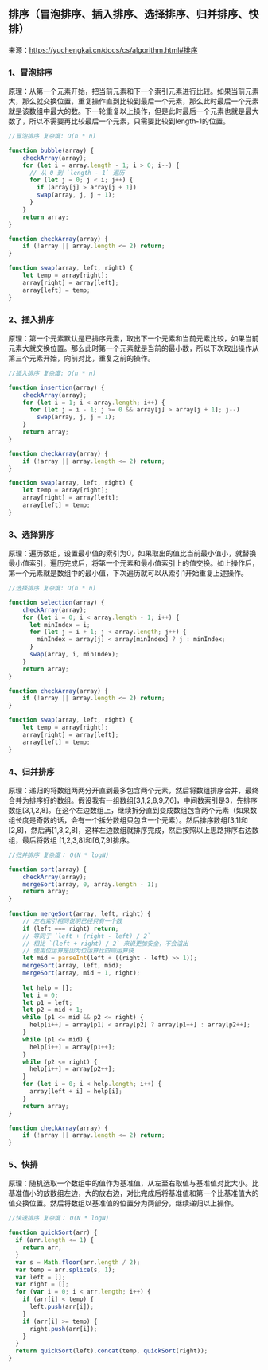 ## 排序（冒泡排序、插入排序、选择排序、归并排序、快排）

来源：https://yuchengkai.cn/docs/cs/algorithm.html#排序

### 1、冒泡排序

原理：从第一个元素开始，把当前元素和下一个索引元素进行比较。如果当前元素大，那么就交换位置，重复操作直到比较到最后一个元素，那么此时最后一个元素就是该数组中最大的数。下一轮重复以上操作，但是此时最后一个元素也就是最大数了，所以不需要再比较最后一个元素，只需要比较到length-1的位置。

```js
//冒泡排序 复杂度: O(n * n)

function bubble(array) {
    checkArray(array);
    for (let i = array.length - 1; i > 0; i--) {
      // 从 0 到 `length - 1` 遍历
      for (let j = 0; j < i; j++) {
        if (array[j] > array[j + 1]) 
        swap(array, j, j + 1);
      }
    }
    return array;
}

function checkArray(array) {
    if (!array || array.length <= 2) return;
}

function swap(array, left, right) {
    let temp = array[right];
    array[right] = array[left];
    array[left] = temp;
}
```

### 2、插入排序

原理：第一个元素默认是已排序元素，取出下一个元素和当前元素比较，如果当前元素大就交换位置。那么此时第一个元素就是当前的最小数，所以下次取出操作从第三个元素开始，向前对比，重复之前的操作。

```js
//插入排序 复杂度: O(n * n)

function insertion(array) {
    checkArray(array);
    for (let i = 1; i < array.length; i++) {
      for (let j = i - 1; j >= 0 && array[j] > array[j + 1]; j--)
        swap(array, j, j + 1);
    }
    return array;
}

function checkArray(array) {
    if (!array || array.length <= 2) return;
}

function swap(array, left, right) {
    let temp = array[right];
    array[right] = array[left];
    array[left] = temp;
}
```

### 3、选择排序

原理：遍历数组，设置最小值的索引为0，如果取出的值比当前最小值小，就替换最小值索引，遍历完成后，将第一个元素和最小值索引上的值交换。如上操作后，第一个元素就是数组中的最小值，下次遍历就可以从索引1开始重复上述操作。

```js
//选择排序 复杂度: O(n * n)

function selection(array) {
    checkArray(array);
    for (let i = 0; i < array.length - 1; i++) {
      let minIndex = i;
      for (let j = i + 1; j < array.length; j++) {
        minIndex = array[j] < array[minIndex] ? j : minIndex;
      }
      swap(array, i, minIndex);
    }
    return array;
}

function checkArray(array) {
    if (!array || array.length <= 2) return;
}

function swap(array, left, right) {
    let temp = array[right];
    array[right] = array[left];
    array[left] = temp;
}
```

### 4、归并排序

原理：递归的将数组两两分开直到最多包含两个元素，然后将数组排序合并，最终合并为排序好的数组。假设我有一组数组[3,1,2,8,9,7,6]，中间数索引是3，先排序数组[3,1,2,8]。在这个左边数组上，继续拆分直到变成数组包含两个元素（如果数组长度是奇数的话，会有一个拆分数组只包含一个元素）。然后排序数组[3,1]和[2,8]，然后再[1,3,2,8]，这样左边数组就排序完成，然后按照以上思路排序右边数组，最后将数组 [1,2,3,8]和[6,7,9]排序。

```js
//归并排序 复杂度： O(N * logN)

function sort(array) {
    checkArray(array);
    mergeSort(array, 0, array.length - 1);
    return array;
}
  
function mergeSort(array, left, right) {
    // 左右索引相同说明已经只有一个数
    if (left === right) return;
    // 等同于 `left + (right - left) / 2`
    // 相比 `(left + right) / 2` 来说更加安全，不会溢出
    // 使用位运算是因为位运算比四则运算快
    let mid = parseInt(left + ((right - left) >> 1));
    mergeSort(array, left, mid);
    mergeSort(array, mid + 1, right);
  
    let help = [];
    let i = 0;
    let p1 = left;
    let p2 = mid + 1;
    while (p1 <= mid && p2 <= right) {
      help[i++] = array[p1] < array[p2] ? array[p1++] : array[p2++];
    }
    while (p1 <= mid) {
      help[i++] = array[p1++];
    }
    while (p2 <= right) {
      help[i++] = array[p2++];
    }
    for (let i = 0; i < help.length; i++) {
      array[left + i] = help[i];
    }
    return array;
}

function checkArray(array) {
    if (!array || array.length <= 2) return;
}
```

### 5、快排

原理：随机选取一个数组中的值作为基准值，从左至右取值与基准值对比大小。比基准值小的放数组左边，大的放右边，对比完成后将基准值和第一个比基准值大的值交换位置。然后将数组以基准值的位置分为两部分，继续递归以上操作。

```js
//快速排序 复杂度： O(N * logN)

function quickSort(arr) {
  if (arr.length <= 1) {
    return arr;
  }
  var s = Math.floor(arr.length / 2);
  var temp = arr.splice(s, 1);
  var left = [];
  var right = [];
  for (var i = 0; i < arr.length; i++) {
    if (arr[i] < temp) {
      left.push(arr[i]);
    }
    if (arr[i] >= temp) {
      right.push(arr[i]);
    }
  }
  return quickSort(left).concat(temp, quickSort(right));
}
```



